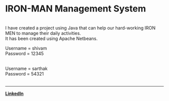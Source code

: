 # IRON-MAN Management System

<br>I have created a project using Java that can help our hard-working IRON MEN to manage their daily activities.<br>
It has been created using Apache Netbeans.<br>

Username = shivam       
Password = 12345 <br><br>         

Username = sarthak<br>
Password = 54321<br><br>

---
[**LinkedIn**](https://www.linkedin.com/in/shivam-b-703863229/)

